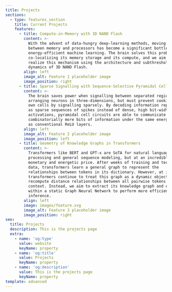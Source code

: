 ```yaml
---
title: Projects
sections:
  - type: features_section
    title: Current Projects
    features:
      - title: Compute-in-Memory with 3D NAND Flash
        content: >-
          With the advent of data-hungry deep-learning methods, moving data
          between memory and processors has become a significant bottleneck to
          energy-efficient machine learning. The brain solves this problem by
          co-localizing its memory storage and its compute, and we aim to
          realize this mechanism using the architecture and subthreshold
          dynamics of 3D NAND Flash.
        align: left
        image_alt: Feature 1 placeholder image
        image_position: right
      - title: Sparse Signalling with Sequence-Selective Pyramidal Cells
        content: >-
          The brain saves power when signalling between separated regions by
          arranging neurons in three-dimensions, but must prevent cooking its
          own cells by signalling sparsely. By decoding information represented
          as sparse sequences of spikes instead of dense, high bit-width
          activations, pyramidal cell circuits are able to communicate
          combinatorially more bits of information under the same energy budget
          as conventional ReLU layers.
        align: left
        image_alt: Feature 2 placeholder image
        image_position: left
      - title: Geometry of Knowledge Graphs in Transformers
        content: >-
          Transformers like BERT and GPT-x are SoTA for natural language
          processing and general sequence modeling, but at an incredibly steep
          monetary and energetic price. After weeks of training and terabytes of
          data, transformers learn a general graph to represent the
          relationships between tokens in its dictionary. However, at inference,
          transformers continue to treat this graph as a dynamic object and thus
          recompute distance relationships between all pairwise tokens in its
          context. Instead, we aim to extract its knowledge graph and embed it
          within a static Graph Neural Network to perform more efficient
          inference.
        align: left
        image: images/feature.svg
        image_alt: Feature 3 placeholder image
        image_position: right
seo:
  title: Projects
  description: This is the projects page
  extra:
    - name: 'og:type'
      value: website
      keyName: property
    - name: 'og:title'
      value: Projects
      keyName: property
    - name: 'og:description'
      value: This is the projects page
      keyName: property
template: advanced
---
```

